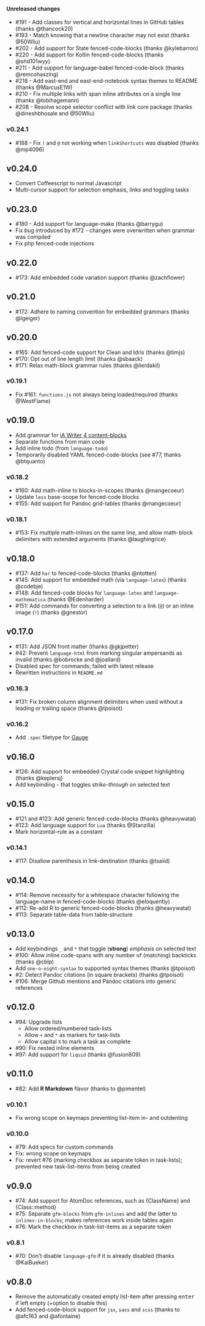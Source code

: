 #### Unreleased changes
- #191 - Add classes for vertical and horizontal lines in GitHub tables (thanks @thancock20)
- #193 - Match knowing that a newline character may not exist (thanks @50Wliu)
- #202 - Add support for State fenced-code-blocks (thanks @kylebarron)
- #220 - Add support for Kotlin fenced-code-blocks (thanks @shd101wyy)
- #211 - Add support for language-babel fenced-code-block (thanks @remcohaszing)
- #218 - Add east-end and east-end-notebook syntax themes to README (thanks @MarcusE1W)
- #210 - Fix multiple links with span inline attributes on a single line (thanks @tobihagemann)
- #208 - Resolve scope selector conflict with link core package (thanks @dineshbhosale and @50Wliu)

### v0.24.1
- #188 - Fix `!` and `@` not working when `linkShortcuts` was disabled (thanks @mp4096)

## v0.24.0
- Convert Coffeescript to normal Javascript
- Multi-cursor support for selection emphasis, links and toggling tasks

## v0.23.0
- #180 - Add support for language-make (thanks @barrygu)
- Fix bug introduced by #172 - changes were overwritten when grammar was compiled
- Fix php fenced-code injections

## v0.22.0
- #173: Add embedded code variation support (thanks @zachflower)

## v0.21.0
- #172: Adhere to naming convention for embedded grammars (thanks @lgeiger)

## v0.20.0
- #165: Add fenced-code support for Clean and Idris (thanks @timjs)
- #170: Opt out of line length limit (thanks @sbaack)
- #171: Relax math-block grammar rules (thanks @lierdakil)

### v0.19.1
- Fix #161: `functions.js` not always being loaded/required (thanks @WestFlame)

## v0.19.0
- Add grammar for [iA Writer 4 content-blocks](https://github.com/iainc/Markdown-Content-Blocks)
- Separate functions from main code
- Add inline todo (from `language-todo`)
- Temporarily disabled YAML fenced-code-blocks (see #77, thanks @btquanto)

### v0.18.2
- #160: Add math-inline to blocks-in-scopes (thanks @mangecoeur)
- Update `less` base-scope for fenced-code blocks
- #155: Add support for Pandoc grid-tables (thanks @mangecoeur)

### v0.18.1
- #153: Fix multiple math-inlines on the same line, and allow math-block delimiters with extended arguments (thanks @laughingrice)

## v0.18.0
- #137: Add `har` to fenced-code-blocks (thanks @ntotten)
- #145: Add support for embedded math (via `language-latex`) (thanks @codebje)
- #148: Add fenced-code blocks for `language-latex` and `language-mathematica` (thanks @Edenharder)
- #151: Add commands for converting a selection to a link (`@`) or an inline image (`!`) (thanks @gnestor)

## v0.17.0
- #131: Add JSON front matter (thanks @gkjpetter)
- #42: Prevent `language-html` from marking singular ampersands as invalid (thanks @bobrocke and @joallard)
- Disabled spec for commands; failed with latest release
- Rewritten instructions in `README.md`

### v0.16.3
- #131: Fix broken column alignment delimiters when used without a leading or trailing space (thanks @tpoisot)

### v0.16.2
- Add `.spec` filetype for [Gauge](http://getgauge.io/documentation/user/current/getting_started/project_structure/)

## v0.16.0
- #126: Add support for embedded Crystal code snippet highlighting (thanks @keplersj)
- Add keybinding `~` that toggles _strike-through_ on selected text

## v0.15.0
- #121 and #123: Add generic fenced-code-blocks (thanks @heavywatal)
- #123: Add language support for `Lua` (thanks @Stanzilla)
- Mark horizontal-rule as a constant

### v0.14.1
- #117: Disallow parenthesis in link-destination (thanks @tsaiid)

## v0.14.0
- #114: Remove necessity for a whitespace character following the language-name in fenced-code-blocks (thanks @eloquently)
- #112: Re-add R to generic fenced-code-blocks (thanks @heavywatal)
- #113: Separate table-data from table-structure

## v0.13.0
- Add keybindings `_` and `*` that toggle (**strong**) _emphasis_ on selected text
- #100: Allow inline code-spans with any number of (matching) backticks (thanks @cblp)
- Add `one-o-eight-syntax` to supported syntax themes (thanks @tpoisot)
- #2: Detect Pandoc citations (in square brackets) (thanks @tpoisot)
- #106: Merge Github mentions and Pandoc citations into generic references

## v0.12.0
- #94: Upgrade lists
  - Allow ordered/numbered task-lists
  - Allow `+` and `*` as markers for task-lists
  - Allow capital `X` to mark a task as complete
- #90: Fix nested inline elements
- #97: Add support for `liquid` (thanks @fusion809)

## v0.11.0
- #82: Add **R Markdown** flavor (thanks to @pimentel)

### v0.10.1
- Fix wrong scope on keymaps preventing list-item in- and outdenting

### v0.10.0
- #79: Add specs for custom commands
- Fix: wrong scope on keymaps
- Fix: revert #76 (marking checkbox as separate token in task-lists); prevented new task-list-items from being created

## v0.9.0
- #74: Add support for AtomDoc references, such as {ClassName} and {Class::method}
- #75: Separate `gfm-blocks` from `gfm-inlines` and add the latter to `inlines-in-blocks`; makes references work inside tables again
- #76: Mark the checkbox in task-list-items as a separate token

### v0.8.1
- #70: Don't disable `language-gfm` if it is already disabled (thanks @KaiBueker)

## v0.8.0
- Remove the automatically created empty list-item after pressing <kbd>enter</kbd> if left empty (+option to disable this)
- Add fenced-code-block support for `jsx`, `sass` and `scss` (thanks to @afc163 and @afontaine)
